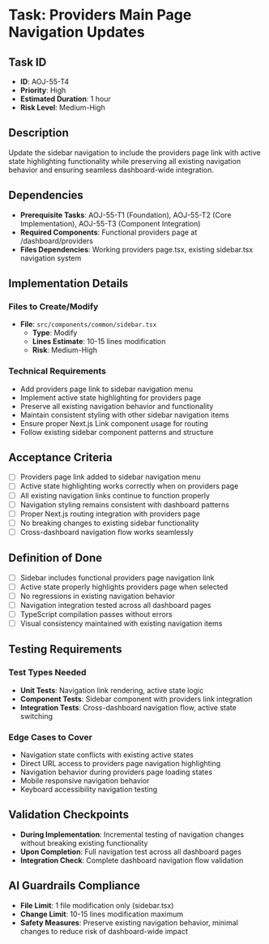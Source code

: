 # Task: Providers Main Page Navigation Updates

## Task ID
- **ID**: AOJ-55-T4
- **Priority**: High  
- **Estimated Duration**: 1 hour
- **Risk Level**: Medium-High

## Description
Update the sidebar navigation to include the providers page link with active state highlighting functionality while preserving all existing navigation behavior and ensuring seamless dashboard-wide integration.

## Dependencies
- **Prerequisite Tasks**: AOJ-55-T1 (Foundation), AOJ-55-T2 (Core Implementation), AOJ-55-T3 (Component Integration)
- **Required Components**: Functional providers page at /dashboard/providers
- **Files Dependencies**: Working providers page.tsx, existing sidebar.tsx navigation system

## Implementation Details
### Files to Create/Modify
- **File**: `src/components/common/sidebar.tsx`
  - **Type**: Modify
  - **Lines Estimate**: 10-15 lines modification
  - **Risk**: Medium-High

### Technical Requirements
- Add providers page link to sidebar navigation menu
- Implement active state highlighting for providers page
- Preserve all existing navigation behavior and functionality
- Maintain consistent styling with other sidebar navigation items
- Ensure proper Next.js Link component usage for routing
- Follow existing sidebar component patterns and structure

## Acceptance Criteria
- [ ] Providers page link added to sidebar navigation menu
- [ ] Active state highlighting works correctly when on providers page
- [ ] All existing navigation links continue to function properly
- [ ] Navigation styling remains consistent with dashboard patterns
- [ ] Proper Next.js routing integration with providers page
- [ ] No breaking changes to existing sidebar functionality
- [ ] Cross-dashboard navigation flow works seamlessly

## Definition of Done
- [ ] Sidebar includes functional providers page navigation link
- [ ] Active state properly highlights providers page when selected
- [ ] No regressions in existing navigation behavior
- [ ] Navigation integration tested across all dashboard pages
- [ ] TypeScript compilation passes without errors
- [ ] Visual consistency maintained with existing navigation items

## Testing Requirements
### Test Types Needed
- **Unit Tests**: Navigation link rendering, active state logic
- **Component Tests**: Sidebar component with providers link integration
- **Integration Tests**: Cross-dashboard navigation flow, active state switching

### Edge Cases to Cover
- Navigation state conflicts with existing active states
- Direct URL access to providers page navigation highlighting
- Navigation behavior during providers page loading states
- Mobile responsive navigation behavior
- Keyboard accessibility navigation testing

## Validation Checkpoints
- **During Implementation**: Incremental testing of navigation changes without breaking existing functionality
- **Upon Completion**: Full navigation test across all dashboard pages
- **Integration Check**: Complete dashboard navigation flow validation

## AI Guardrails Compliance
- **File Limit**: 1 file modification only (sidebar.tsx)
- **Change Limit**: 10-15 lines modification maximum
- **Safety Measures**: Preserve existing navigation behavior, minimal changes to reduce risk of dashboard-wide impact